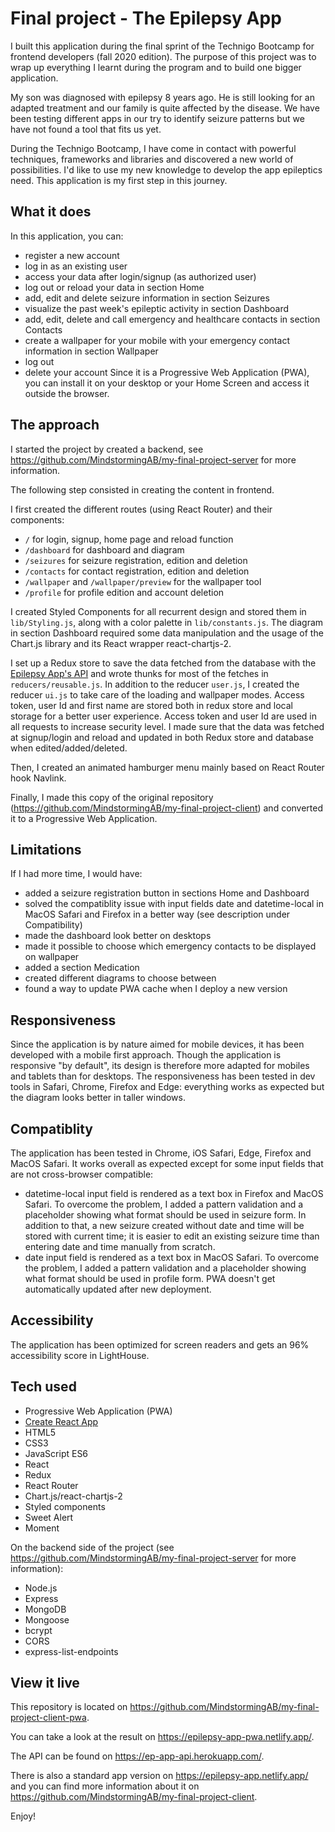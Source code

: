 # Final project - The Epilepsy App

I built this application during the final sprint of the Technigo Bootcamp for frontend developers (fall 2020 edition). The purpose of this project was to wrap up everything I learnt during the program and to build one bigger application.

My son was diagnosed with epilepsy 8 years ago. He is still looking for an adapted treatment and our family is quite affected by the disease. We have been testing different apps in our try to identify seizure patterns but we have not found a tool that fits us yet.

During the Technigo Bootcamp, I have come in contact with powerful techniques, frameworks and libraries and discovered a new world of possibilities. I'd like to use my new knowledge to develop the app epileptics need. This application is my first step in this journey.

## What it does

In this application, you can:
- register a new account
- log in as an existing user
- access your data after login/signup (as authorized user)
- log out or reload your data in section Home
- add, edit and delete seizure information in section Seizures
- visualize the past week's epileptic activity in section Dashboard
- add, edit, delete and call emergency and healthcare contacts in section Contacts
- create a wallpaper for your mobile with your emergency contact information in section Wallpaper
- log out
- delete your account
Since it is a Progressive Web Application (PWA), you can install it on your desktop or your Home Screen and access it outside the browser.

## The approach

I started the project by created a backend, see https://github.com/MindstormingAB/my-final-project-server for more information.

The following step consisted in creating the content in frontend.

I first created the different routes (using React Router) and their components:
- `/` for login, signup, home page and reload function 
- `/dashboard` for dashboard and diagram
- `/seizures` for seizure registration, edition and deletion
- `/contacts` for contact registration, edition and deletion
- `/wallpaper` and `/wallpaper/preview` for the wallpaper tool
- `/profile` for profile edition and account deletion

I created Styled Components for all recurrent design and stored them in `lib/Styling.js`, along with a color palette in `lib/constants.js`.
The diagram in section Dashboard required some data manipulation and the usage of the Chart.js library and its React wrapper react-chartjs-2.

I set up a Redux store to save the data fetched from the database with the [Epilepsy App's API](https://ep-app-api.herokuapp.com/) and wrote thunks for most of the fetches in `reducers/reusable.js`.
In addition to the reducer `user.js`, I created the reducer `ui.js` to take care of the loading and wallpaper modes.
Access token, user Id and first name are stored both in redux store and local storage for a better user experience. Access token and user Id are used in all requests to increase security level.
I made sure that the data was fetched at signup/login and reload and updated in both Redux store and database when edited/added/deleted.

Then, I created an animated hamburger menu mainly based on React Router hook Navlink.

Finally, I made this copy of the original repository (https://github.com/MindstormingAB/my-final-project-client) and converted it to a Progressive Web Application.

## Limitations

If I had more time, I would have:
- added a seizure registration button in sections Home and Dashboard
- solved the compatiblity issue with input fields date and datetime-local in MacOS Safari and Firefox in a better way (see description under Compatibility)
- made the dashboard look better on desktops
- made it possible to choose which emergency contacts to be displayed on wallpaper
- added a section Medication
- created different diagrams to choose between
- found a way to update PWA cache when I deploy a new version

## Responsiveness

Since the application is by nature aimed for mobile devices, it has been developed with a mobile first approach. Though the application is responsive "by default", its design is therefore more adapted for mobiles and tablets than for desktops. The responsiveness has been tested in dev tools in Safari, Chrome, Firefox and Edge: everything works as expected but the diagram looks better in taller windows.

## Compatiblity

The application has been tested in Chrome, iOS Safari, Edge, Firefox and MacOS Safari. It works overall as expected except for some input fields that are not cross-browser compatible:
- datetime-local input field is rendered as a text box in Firefox and MacOS Safari. To overcome the problem, I added a pattern validation and a placeholder showing what format should be used in seizure form. In addition to that, a new seizure created without date and time will be stored with current time; it is easier to edit an existing seizure time than entering date and time manually from scratch.
- date input field is rendered as a text box in MacOS Safari. To overcome the problem, I added a pattern validation and a placeholder showing what format should be used in profile form.
PWA doesn't get automatically updated after new deployment. 

## Accessibility

The application has been optimized for screen readers and gets an 96% accessibility score in LightHouse.

## Tech used

- Progressive Web Application (PWA)
- [Create React App](https://github.com/facebook/create-react-app)
- HTML5
- CSS3
- JavaScript ES6
- React
- Redux
- React Router
- Chart.js/react-chartjs-2
- Styled components
- Sweet Alert
- Moment

On the backend side of the project (see https://github.com/MindstormingAB/my-final-project-server for more information):
- Node.js
- Express
- MongoDB
- Mongoose
- bcrypt
- CORS
- express-list-endpoints

## View it live

This repository is located on https://github.com/MindstormingAB/my-final-project-client-pwa.

You can take a look at the result on https://epilepsy-app-pwa.netlify.app/.

The API can be found on https://ep-app-api.herokuapp.com/.

There is also a standard app version on https://epilepsy-app.netlify.app/ and you can find more information about it on https://github.com/MindstormingAB/my-final-project-client. 

Enjoy!